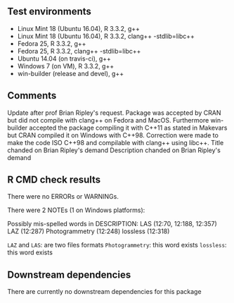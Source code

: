 ## Test environments
* Linux Mint 18 (Ubuntu 16.04), R 3.3.2, g++
* Linux Mint 18 (Ubuntu 16.04), R 3.3.2, clang++ -stdlib=libc++
* Fedora 25, R 3.3.2, g++
* Fedora 25, R 3.3.2, clang++ -stdlib=libc++
* Ubuntu 14.04 (on travis-ci), g++
* Windows 7 (on VM), R 3.3.2, g++
* win-builder (release and devel), g++

## Comments
Update after prof Brian Ripley's request. Package was accepted by CRAN but did not compile
with clang++ on Fedora and MacOS. Furthermore win-builder accepted the package compiling 
it with C++11 as stated in Makevars but CRAN compiled it on Windows with C++98. Correction
were made to make the code ISO C++98 and compilable with clang++ using libc++.
Title chanded on Brian Ripley's demand
Description chanded on Brian Ripley's demand

## R CMD check results
There were no ERRORs or WARNINGs.

There were 2 NOTEs (1 on Windows platforms):

Possibly mis-spelled words in DESCRIPTION:
  LAS (12:70, 12:188, 12:357)
  LAZ (12:287)
  Photogrammetry (12:248)
  lossless (12:318)

`LAZ` and `LAS`: are two files formats
`Photogrammetry`: this word exists
`lossless`: this word exists

## Downstream dependencies
There are currently no downstream dependencies for this package
